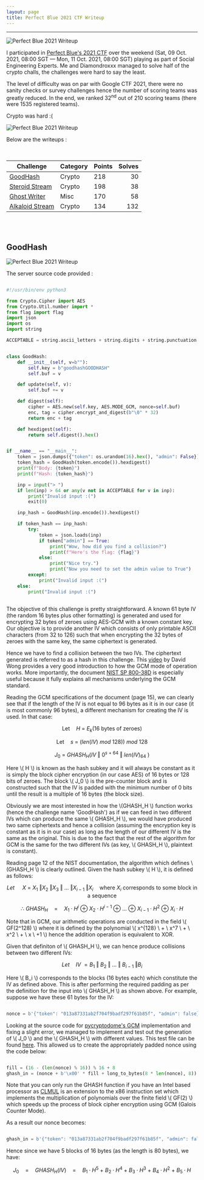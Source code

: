 ```yaml
---
layout: page
title: Perfect Blue 2021 CTF Writeup
---
```

<hr/>

![Perfect Blue 2021 Writeup](/assets/img/ctfImages/2021/pbctf2021/logo.png)

I participated in <a href="https://ctftime.org/event/1371" target="_blank">Perfect Blue's 2021 CTF</a> over the weekend (Sat, 09 Oct. 2021, 08:00 SGT — Mon, 11 Oct. 2021, 08:00 SGT) playing as part of Social Engineering Experts. Me and Diamondroxxx managed to solve half of the crypto challs, the challenges were hard to say the least. 

The level of difficulty was on par with Google CTF 2021, there were no sanity checks or survey challenges hence the number of scoring teams was greatly reduced. In the end, we ranked 32<sup>nd</sup> out of 210 scoring teams (there were 1535 registered teams).

Crypto was hard :(

![Perfect Blue 2021 Writeup](/assets/img/ctfImages/2021/pbctf2021/img7.png)

Below are the writeups :

<br/>

| Challenge | Category | Points | Solves | 
| ------------- |  ------- | --- | ---: |
|[GoodHash](#goodhash) | Crypto | 218 | 30 | 
|[Steroid Stream](#steroid-stream) | Crypto | 198 | 38 |
|[Ghost Writer](#ghost-writer) | Misc | 170 | 58 |
|[Alkaloid Stream](#alkaloid-stream) | Crypto | 134 | 132 |

<br/>

<br/>

## GoodHash

![Perfect Blue 2021 Writeup](/assets/img/ctfImages/2021/pbctf2021/img1.png)

The server source code provided :

```python

#!/usr/bin/env python3

from Crypto.Cipher import AES
from Crypto.Util.number import *
from flag import flag
import json
import os
import string

ACCEPTABLE = string.ascii_letters + string.digits + string.punctuation + " "


class GoodHash:
    def __init__(self, v=b""):
        self.key = b"goodhashGOODHASH"
        self.buf = v

    def update(self, v):
        self.buf += v

    def digest(self):
        cipher = AES.new(self.key, AES.MODE_GCM, nonce=self.buf)
        enc, tag = cipher.encrypt_and_digest(b"\0" * 32)
        return enc + tag

    def hexdigest(self):
        return self.digest().hex()


if __name__ == "__main__":
    token = json.dumps({"token": os.urandom(16).hex(), "admin": False})
    token_hash = GoodHash(token.encode()).hexdigest()
    print(f"Body: {token}")
    print(f"Hash: {token_hash}")

    inp = input("> ")
    if len(inp) > 64 or any(v not in ACCEPTABLE for v in inp):
        print("Invalid input :(")
        exit(0)

    inp_hash = GoodHash(inp.encode()).hexdigest()

    if token_hash == inp_hash:
        try:
            token = json.loads(inp)
            if token["admin"] == True:
                print("Wow, how did you find a collision?")
                print(f"Here's the flag: {flag}")
            else:
                print("Nice try.")
                print("Now you need to set the admin value to True")
        except:
            print("Invalid input :(")
    else:
        print("Invalid input :(")
        
```

The objective of this challenge is pretty straightforward. A known 61 byte IV (the random 16 bytes plus other formatting) is generated and used for encrypting 32 bytes of zeroes using AES-GCM with a known constant key. Our objective is to provide another IV which consists of only printable ASCII characters (from 32 to 126) such that when encrypting the 32 bytes of zeroes with the same key, the same ciphertext is generated.

Hence we have to find a collision between the two IVs. The ciphertext generated is referred to as a hash in this challenge. This <a href="https://www.youtube.com/watch?v=g_eY7JXOc8U&t=2s" target="_blank">video</a> by David Wong provides a very good introduction to how the GCM mode of operation works. More importantly, the document <a href="https://nvlpubs.nist.gov/nistpubs/Legacy/SP/nistspecialpublication800-38d.pdf" target="_blank">NIST SP 800-38D</a> is especially useful because it fully explains all mechanisms underlying the GCM standard.

Reading the GCM specifications of the document (page 15), we can clearly see that if the length of the IV is not equal to 96 bytes as it is in our case (it is most commonly 96 bytes), a different mechanism for creating the IV is used. In that case:

$$ \text{Let} \quad  H \ = \ E_k(\text{16 bytes of zeroes})$$

$$ \text{Let} \quad s \ = \ (len(IV) \ mod \ 128)) \ mod \ 128 $$

$$ J_0 \ = \ GHASH_H(IV \ \Vert \ 0^{s \ + \ 64} \ \Vert \ len(IV)_{64} \ ) $$

Here \\( H \\) is known as the hash subkey and it will always be constant as it is simply the block cipher encryption (in our case AES) of 16 bytes or 128 bits of zeroes. The block \\( J_0 \\) is the pre-counter block and is constructed such that the IV is padded with the minimum number of 0 bits until the result is a multiple of 16 bytes (the block size). 

Obviously we are most interested in how the \\(GHASH_H \\) function works (hence the challenge name 'GoodHash') as if we can feed in two different IVs which can produce the same \\( GHASH_H \\), we would have produced two same ciphertexts and hence a collision (assuming the encryption key is constant as it is in our case) as long as the length of our different IV is the same as the original. This is due to the fact that the rest of the algorithm for GCM is the same for the two different IVs (as key, \\( GHASH_H \\), plaintext is constant).

Reading page 12 of the NIST documentation, the algorithm which defines \\(GHASH_H \\) is clearly outlined. Given the hash subkey \\( H \\), it is defined as follows:

$$ Let \quad \ X \ = \ X_1 \ \Vert X_2 \ \Vert X_3 \ \Vert \ ... \ \Vert X_{i - 1} \ \Vert X_i \quad \text{where} \  X_i \ \text{corresponds to some block in a sequence} $$

$$ \therefore \ GHASH_H \quad = \quad X_1 \cdot H^i \ \oplus \ X_2 \cdot H^{i - 1} \ \oplus \ ... \ \oplus \ X_{i - 1} \cdot H^2 \ \oplus \ X_i \cdot H $$

Note that in GCM, our arithmetic operations are conducted in the field \\( GF(2^128) \\) where it is defined by the polynomial \\( x^{128} \ + \ x^7 \ + \ x^2 \ + \ x \ +1 \\) hence the addition operation is equivalent to XOR.

Given that definiton of \\( GHASH_H \\), we can hence produce collisions between two different IVs:

$$ Let \quad IV \ = B_1 \ \Vert \ B_2 \ \Vert \ ... \ \Vert \ B_{i-1} \ \Vert B_i $$

Here \\( B_i \\) corresponds to the blocks (16 bytes each) which constitute the IV as defined above. This is after performing the required padding as per the definition for the input into \\( GHASH_H \\) as shown above. For example, suppose we have these 61 bytes for the IV:

```python

nonce = b'{"token": "013a87331ab2f704f9badf297f61b85f", "admin": false}'

```

Looking at the source code for <a href="https://github.com/Legrandin/pycryptodome/blob/master/lib/Crypto/Cipher/_mode_gcm.py" target="_blank">pycryptodome's GCM</a> implementation and fixing a slight error, we managed to implement and test out the generation of \\( J_0 \\) and the \\( GHASH_H \\) with different values. This test file can be found <a href="https://github.com/Angmar2722/Angmar2722.github.io/blob/master/assets/ctfFiles/2021/pbctf2021/goodHash/test.py" target="_blank">here</a>. This allowed us to create the appropriately padded nonce using the code below:

```py

fill = (16 - (len(nonce) % 16)) % 16 + 8
ghash_in = (nonce + b'\x00' * fill + long_to_bytes(8 * len(nonce), 8))

```

Note that you can only run the GHASH function if you have an Intel based processor as <a href="https://en.wikipedia.org/wiki/CLMUL_instruction_set" target="_blank">CLMUL</a> is an extension to the x86 instruction set which implements the multiplication of polynomials over the finite field \\( GF(2) \\) which speeds up the process of block cipher encryption using GCM (Galois Counter Mode).

As a result our nonce becomes:

```py

ghash_in = b'{"token": "013a87331ab2f704f9badf297f61b85f", "admin": false}\x00\x00\x00\x00\x00\x00\x00\x00\x00\x00\x00\x00\x00\x00\x00\x00\x00\x01\xe8'

```

Hence since we have 5 blocks of 16 bytes (as the length is 80 bytes), we have:

$$ J_0 \quad = \quad GHASH_H(IV) \quad = \quad B_1 \cdot H^5 \ + \ B_2 \cdot H^4 \ + \ B_3 \cdot H^3 \ + \ B_4 \cdot H^2 \ + \ B_5 \cdot H $$

